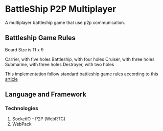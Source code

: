 # BattleShip P2P Multiplayer

A multiplayer battleship game that use p2p communication.

## Battleship Game Rules

Board Size is 11 x 9

Carrier, with five holes
Battleship, with four holes
Cruiser, with three holes
Submarine, with three holes
Destroyer, with two holes

This implementation follow standard battleship game rules according to this [article](https://www.thesprucecrafts.com/the-basic-rules-of-battleship-411069)

## Language and Framework

### Technologies

1. SocketIO - P2P (WebRTC)
2. WebPack